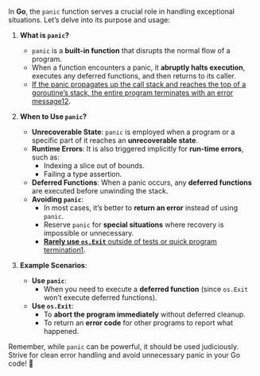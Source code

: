 In **Go**, the `panic` function serves a crucial role in handling exceptional situations. Let’s delve into its purpose and usage:

1. **What is `panic`?**
    
    - `panic` is a **built-in function** that disrupts the normal flow of a program.
    - When a function encounters a panic, it **abruptly halts execution**, executes any deferred functions, and then returns to its caller.
    - [If the panic propagates up the call stack and reaches the top of a goroutine’s stack, the entire program terminates with an error message](https://stackoverflow.com/questions/28472922/when-to-use-os-exit-and-panic)[1](https://stackoverflow.com/questions/28472922/when-to-use-os-exit-and-panic)[2](https://marketsplash.com/tutorials/go/golang-panic/).
2. **When to Use `panic`?**
    
    - **Unrecoverable State**: `panic` is employed when a program or a specific part of it reaches an **unrecoverable state**.
    - **Runtime Errors**: It is also triggered implicitly for **run-time errors**, such as:
        - Indexing a slice out of bounds.
        - Failing a type assertion.
    - **Deferred Functions**: When a panic occurs, any **deferred functions** are executed before unwinding the stack.
    - **Avoiding `panic`**:
        - In most cases, it’s better to **return an error** instead of using `panic`.
        - Reserve `panic` for **special situations** where recovery is impossible or unnecessary.
        - [**Rarely use `os.Exit`** outside of tests or quick program termination](https://stackoverflow.com/questions/28472922/when-to-use-os-exit-and-panic)[1](https://stackoverflow.com/questions/28472922/when-to-use-os-exit-and-panic).
3. **Example Scenarios**:
    
    - **Use `panic`**:
        - When you need to execute a **deferred function** (since `os.Exit` won’t execute deferred functions).
    - **Use `os.Exit`**:
        - To **abort the program immediately** without deferred cleanup.
        - To return an **error code** for other programs to report what happened.

Remember, while `panic` can be powerful, it should be used judiciously. Strive for clean error handling and avoid unnecessary panic in your Go code! 🚀